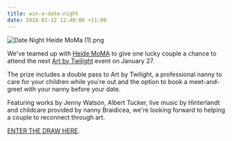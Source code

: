 ```yaml
---
title: win-a-date-night
date: 2018-01-12 12:40:00 +11:00
---
```


![Date Night Heide MoMa (1).png](/uploads/Date%20Night%20Heide%20MoMa%20(1).png)

We've teamed up with [Heide MoMA](https://www.heide.com.au/) to give one lucky couple a chance to attend the next [Art by Twilight](https://www.heide.com.au/events/art-twilight-hinterlandt) event on January 27.

The prize includes a double pass to Art by Twilight, a professional nanny to care for your children while you're out and the option to book a meet-and-greet with your nanny before your date.

Featuring works by Jenny Watson, Albert Tucker, live music by Hinterlandt and childcare provided by nanny Braidicea, we're looking forward to helping a couple to reconnect through art. 

[ENTER THE DRAW HERE](https://www.instagram.com/p/BdrEccNgbqK/?taken-by=nannymatch). 